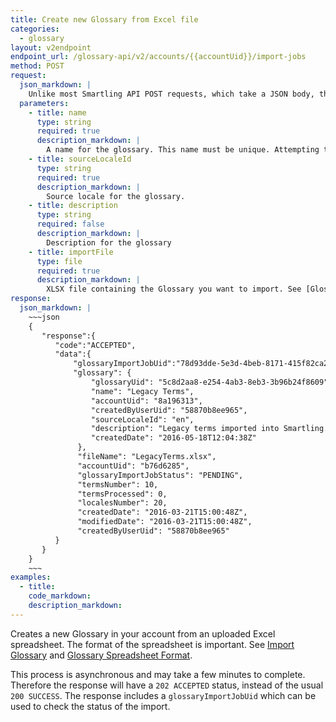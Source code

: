 ```yaml
---
title: Create new Glossary from Excel file
categories:
  - glossary
layout: v2endpoint
endpoint_url: /glossary-api/v2/accounts/{{accountUid}}/import-jobs
method: POST
request:
  json_markdown: |
    Unlike most Smartling API POST requests, which take a JSON body, this request has a multi-part form body.
  parameters:
    - title: name
      type: string
      required: true
      description_markdown: |
        A name for the glossary. This name must be unique. Attempting to use a name already in use in the account will return an error.
    - title: sourceLocaleId
      type: string
      required: true
      description_markdown: |
        Source locale for the glossary. 
    - title: description
      type: string
      required: false
      description_markdown: |
        Description for the glossary
    - title: importFile
      type: file
      required: true
      description_markdown: |
        XLSX file containing the Glossary you want to import. See [Glossary Spreadsheet Format](/support/articles/glossary-spreadsheet-format/) for details.
response:
  json_markdown: |
    ~~~json
    {
       "response":{
          "code":"ACCEPTED",
          "data":{ 
              "glossaryImportJobUid":"78d93dde-5e3d-4beb-8171-415f82ca2c7b",
              "glossary": {
                  "glossaryUid": "5c8d2aa8-e254-4ab3-8eb3-3b96b24f8609",
                  "name": "Legacy Terms",
                  "accountUid": "8a196313",
                  "createdByUserUid": "58870b8ee965",
                  "sourceLocaleId": "en",
                  "description": "Legacy terms imported into Smartling.",
                  "createdDate": "2016-05-18T12:04:38Z"
               },
               "fileName": "LegacyTerms.xlsx",
               "accountUid": "b76d6285",
               "glossaryImportJobStatus": "PENDING",
               "termsNumber": 10,
               "termsProcessed": 0,
               "localesNumber": 20,
               "createdDate": "2016-03-21T15:00:48Z",
               "modifiedDate": "2016-03-21T15:00:48Z",
               "createdByUserUid": "58870b8ee965"
          }
       }
    }
    ~~~
examples:
  - title:
    code_markdown:
    description_markdown:
---
```


Creates a new Glossary in your account from an uploaded Excel spreadsheet. The format of the spreadsheet is important. See [Import Glossary](/support/articles/import-glossary/) and [Glossary Spreadsheet Format](/support/articles/glossary-spreadsheet-format/).

This process is asynchronous and may take a few minutes to complete. Therefore the response will have a `202 ACCEPTED` status, instead of the usual `200 SUCCESS`. The response includes a `glossaryImportJobUid` which can be used to check the status of the import. 